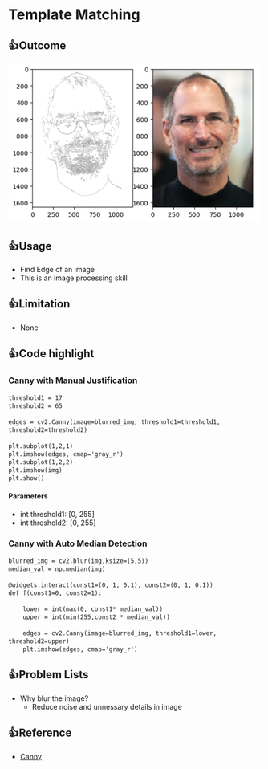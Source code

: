 # Template Matching
## :+1:Outcome
![alt text](https://github.com/hmlaiac/NEW_AI/blob/main/opencv/Edge%20Detection/img/result.png)

## :+1:Usage
- Find Edge of an image
- This is an image processing skill


## :+1:Limitation
- None

## :+1:Code highlight
### Canny with Manual Justification
```
threshold1 = 17
threshold2 = 65

edges = cv2.Canny(image=blurred_img, threshold1=threshold1, threshold2=threshold2)

plt.subplot(1,2,1)
plt.imshow(edges, cmap='gray_r')
plt.subplot(1,2,2)
plt.imshow(img)
plt.show()

```
#### Parameters
- int threshold1: [0, 255]
- int threshold2: [0, 255]
### Canny with Auto Median Detection
```
blurred_img = cv2.blur(img,ksize=(5,5))
median_val = np.median(img)

@widgets.interact(const1=(0, 1, 0.1), const2=(0, 1, 0.1))
def f(const1=0, const2=1):
    
    lower = int(max(0, const1* median_val))
    upper = int(min(255,const2 * median_val))

    edges = cv2.Canny(image=blurred_img, threshold1=lower, threshold2=upper)
    plt.imshow(edges, cmap='gray_r')
```
## :+1:Problem Lists
- Why blur the image?
    - Reduce noise and unnessary details in image

## :+1:Reference
- [Canny](https://docs.opencv.org/4.x/da/d22/tutorial_py_canny.html)
